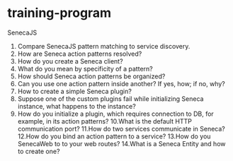 # training-program

SenecaJS
1. Compare SenecaJS pattern matching to service discovery.
2. How are Seneca action patterns resolved?
3. How do you create a Seneca client?
4. What do you mean by specificity of a pattern?
5. How should Seneca action patterns be organized?
6. Can you use one action pattern inside another? If yes, how; if no, why?
7. How to create a simple Seneca plugin?
8. Suppose one of the custom plugins fail while initializing Seneca instance, what happens to the instance?
9. How do you initialize a plugin, which requires connection to DB, for example, in its action patterns?
10.What is the default HTTP communication port?
11.How do two services communicate in Seneca?
12.How do you bind an action pattern to a service?
13.How do you SenecaWeb to to your web routes?
14.What is a Seneca Entity and how to create one?

